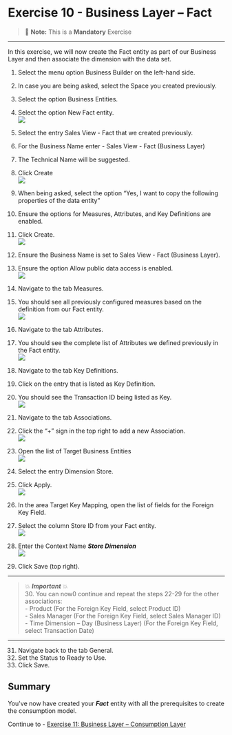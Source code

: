 # Exercise 10 - Business Layer – Fact 

> :memo: **Note:** This is a <strong>Mandatory</strong>  Exercise

---

In this exercise, we will now create the Fact entity as part of our Business Layer
and then associate the dimension with the data set.

1. Select the menu option Business Builder on the left-hand side.
2. In case you are being asked, select the Space you created previously.
3. Select the option Business Entities.
4. Select the option New Fact entity.
<br>![](images/00_00_0102.png) 

5. Select the entry Sales View - Fact that we created previously.
6. For the Business Name enter - Sales View - Fact (Business Layer)
7. The Technical Name will be suggested.
8. Click Create
<br>![](images/00_00_0103.png) 

9. When being asked, select the option “Yes, I want to copy the following properties of the data entity”
10. Ensure the options for Measures, Attributes, and Key Definitions are enabled.
11. Click Create.
<br>![](images/00_00_0104.png) 

12. Ensure the Business Name is set to Sales View - Fact (Business Layer).
13. Ensure the option Allow public data access is enabled.
<br>![](images/00_00_0101.png) 

14. Navigate to the tab Measures.
15. You should see all previously configured measures based on the definition from our Fact entity.
<br>![](images/00_00_0106.png) 

16. Navigate to the tab Attributes.
17. You should see the complete list of Attributes we defined previously in the Fact entity.
<br>![](images/00_00_0107.png) 

18. Navigate to the tab Key Definitions.
19. Click on the entry that is listed as Key Definition.
20. You should see the Transaction ID being listed as Key.
<br>![](images/00_00_0108.png) 

21. Navigate to the tab Associations.
22. Click the “+” sign in the top right to add a new Association.
<br>![](images/00_00_0109.png) 

23. Open the list of Target Business Entities
<br>![](images/00_00_0110.png) 

24. Select the entry Dimension Store.
25. Click Apply.
<br>![](images/00_00_0112.png) 

26. In the area Target Key Mapping, open the list of fields for the Foreign Key Field.
27. Select the column Store ID from your Fact entity.
<br>![](images/00_00_0105.png) 

28. Enter the Context Name ***Store Dimension***
<br>![](images/00_00_0116_1.png) 

29. Click Save (top right).

---

> :boom: ***Important*** :boom: <br> 
> 30. You can now0 continue and repeat the steps 22-29 for the other associations:<br>- Product (For the Foreign Key Field, select Product ID)<br>- Sales Manager (For the Foreign Key Field, select Sales Manager ID)<br>- Time Dimension – Day (Business Layer) (For the Foreign Key Field, select Transaction Date)<br> 

---

31. Navigate back to the tab General.
32. Set the Status to Ready to Use.
33. Click Save.

## Summary

You've now have created your ***Fact*** entity with all the prerequisites to create the consumption model. 

Continue to - [Exercise 11: Business Layer – Consumption Layer ](../ex11/README.md)

